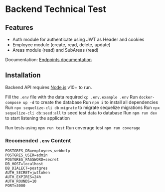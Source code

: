 # Backend Technical Test 

## Features

- Auth module for authenticate using JWT as Header and cookies
- Employee module (create, read, delete, update)
- Areas module (read) and SubAreas (read)

Documentation: [Endpoints documentation](https://documenter.getpostman.com/view/7984452/VVBXwR2F)



## Installation

Backend API requires [Node.js](https://nodejs.org/) v10+ to run.


Fill the ```.env``` file with the data required ```cp .env.example .env```
Run ```docker-compose up -d``` to create the database 
Run ```npm i``` to install all dependencies
Run ```npx sequelize-cli db:migrate``` to migrate sequelize migrations
Run ```npx sequelize-cli db:seed:all``` to seed test data to database
Run ```npm run dev``` to start listening the application

Run tests using ```npm run test``` 
Run coverage test ```npm run coverage```


### Recomended ```.env``` Content
```
POSTGRES_DB=employees_webhelp
POSTGRES_USER=admin
POSTGRES_PASSWORD=secret
DB_HOST=localhost
DB_DIALECT=postgres
AUTH_SECRET=jwttoken
AUTH_EXPIRES=24h
AUTH_ROUNDS=10
PORT=3000
```
